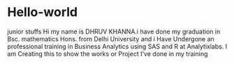 # Hello-world
junior stuffs
Hi my name is DHRUV KHANNA.i have done my graduation in Bsc. mathematics Hons. from Delhi University and i Have Undergone an professional training in Business Analytics using SAS and R at Analytixlabs.
I am Creating this to show the works or Project I've done in my training
